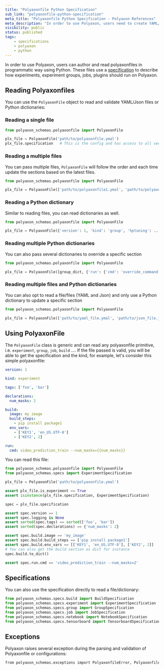 ```yaml
---
title: "Polyaxonfile Python Specification"
sub_link: "polyaxonfile-python-specification"
meta_title: "Polyaxonfile Python Specification - Polyaxon References"
meta_description: "In order to use Polyaxon, users need to create YAML/Json polyaxonfiles or they author these specs programatically. These files use a specification to describe how experiments, experiment groups, jobs, plugins should run on Polyaxon."
visibility: public
status: published
tags:
    - specifications
    - polyaxon
    - python
---
```


In order to use Polyaxon, users can author and read polyaxonfiles in programmatic way using Python. 
These files use a [specification](/references/polyaxonfile-yaml-specification/) to describe how experiments, experiment groups, jobs, plugins should run on Polyaxon.

## Reading Polyaxonfiles

You can use the `PolyaxonFile` object to read and validate YAML/Json files or Python dictionaries: 

### Reading a single file

```python
from polyaxon_schemas.polyaxonfile import PolyaxonFile

plx_file = PolyaxonFile('path/to/polyaxonfile.ymal')
plx_file.specification   # This is the config and has access to all section as python objects
```

### Reading a multiple files

You can pass multiple files, `PolyaxonFile` will follow the order and each time update the sections based on the latest files.

```python
from polyaxon_schemas.polyaxonfile import PolyaxonFile

plx_file = PolyaxonFile(['path/to/polyaxonfile1.ymal', 'path/to/polyaxonfile2_to_override_values_from_file1.json'])
```

### Reading a Python dictionary

Similar to reading files, you can read dictionaries as well.

```python
from polyaxon_schemas.polyaxonfile import PolyaxonFile

plx_file = PolyaxonFile({'version': 1, 'kind': 'group', 'hptuning': ...})
```

### Reading multiple Python dictionaries

You can also pass several dictionaries to override a specific section

```python
from polyaxon_schemas.polyaxonfile import PolyaxonFile

plx_file = PolyaxonFile([group_dict, {'run': {'cmd': 'override_command'}}])
```

### Reading multiple files and Python dictionaries

You can also opt to read a file/files (YAML and Json) and only use a Python dictionary to update a specific section

```python
from polyaxon_schemas.polyaxonfile import PolyaxonFile

plx_file = PolyaxonFile(['path/to/yaml_file.ymal', 'path/to/json_file.json', {'run': {'cmd': 'override_command'}}])
```

## Using PolyaxonFile

The `PolyaxonFile` class is generic and can read any polyaxonfile primitive, i.e. `experiment`, `group`, `job`, `build` .... If the file passed is valid, 
you will be able to get the specification and the kind, for example, let's consider this simple polyaxonfile:

```yaml
version: 1

kind: experiment

tags: ['foo', 'bar']

declarations:
  num_masks: 2

build:
  image: my_image
  build_steps:
    - pip install package1
  env_vars:
    - ['KEY1', 'en_US.UTF-8']
    - ['KEY2', 2]

run:
  cmd: video_prediction_train --num_masks={{num_masks}}
```

You can read this file:

```python
from polyaxon_schemas.polyaxonfile import PolyaxonFile
from polyaxon_schemas.specs import ExperimentSpecification

plx_file = PolyaxonFile('path/to/polyaxonfile.ymal')

assert plx_file.is_experiment == True
assert isinstance(plx_file.specification, ExperimentSpecification)

spec = plx_file.specification

assert spec.version == 1
assert spec.logging is None
assert sorted(spec.tags) == sorted(['foo', 'bar'])
assert sorted(spec.declarations) == {'num_masks': 2}

assert spec.build.image == 'my_image'
assert spec.build.build_steps == ['pip install package1']
assert spec.build.env_vars == [['KEY1', 'en_US.UTF-8'], ['KEY2', 2]]
# You can also get the build section as dict for instance
spec.build.to_dict()

assert spec.run.cmd == 'video_prediction_train --num_masks=2'
```  

## Specifications

You can also use the specification directly to read a file/dictionary:

```python
from polyaxon_schemas.specs.build import BuildSpecification
from polyaxon_schemas.specs.experiment import ExperimentSpecification
from polyaxon_schemas.specs.group import GroupSpecification
from polyaxon_schemas.specs.job import JobSpecification
from polyaxon_schemas.specs.notebook import NotebookSpecification
from polyaxon_schemas.specs.tensorboard import TensorboardSpecification
```


## Exceptions

Polyaxon raises several exception during the parsing and validation of Polyaxonfile or configurations:

```bash
from polyaxon_schemas.exceptions import PolyaxonfileError, PolyaxonfileError, PolyaxonSchemaError
```
